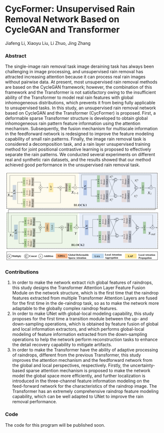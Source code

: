 # CycFormer: Unsupervised Rain Removal Network Based on CycleGAN and Transformer
Jiafeng Li, Xiaoyu Liu, Li Zhuo, Jing Zhang


### Abstract
The single-image rain removal task image deraining task has always been challenging in image processing, and unsupervised rain removal has attracted increasing attention because it can process real rain images without pairwise data. At present, most unsupervised rain removal methods are based on the CycleGAN framework; however, the combination of this framework and the Transformer is not satisfactory owing to the insufficient ability of the Transformer to model real rain features with global inhomogeneous distributions, which prevents it from being fully applicable to unsupervised tasks. In this study, an unsupervised rain removal network based on CycleGAN and the Transformer (CycFormer) is proposed. First, a deformable sparse Transformer structure is developed to obtain global inhomogeneous rain pattern feature information using the attention mechanism. Subsequently, the fusion mechanism for multiscale information in the feedforward network is redesigned to improve the feature modeling capability of small  rain patterns. Finally, the image rain removal task is considered a decomposition task, and a rain layer unsupervised training method for joint positional contrastive learning is proposed to effectively separate the rain patterns. We conducted several experiments on different real and synthetic rain datasets, and the results showed that our method achieved good performance in the unsupervised rain removal task.

![image](./transformer.png)

### Contributions
1) In order to make the network extract rich global features of raindrops, this study designs the Transformer Attention Layer Feature Fusion Module on the network structure, which is the first time that the raindrop features extracted from multiple Transformer Attention Layers are fused for the first time in the de-raindrop task, so as to make the network more adaptable to the globally complex raindrop features.
2) In order to make UNet with global-local modeling capability, this study proposes for the first time a transition module between the up- and down-sampling operations, which is obtained by feature fusion of global and local information extractors, and which performs global-local modeling of feature information extracted from the down-sampling operations to help the network perform reconstruction tasks to enhance the detail recovery capability to mitigate artifacts.
3) In order to make the Transformer have the ability of adaptive processing of raindrops, different from the previous Transformer, this study improves the attention mechanism and the feedforward network from the global and local perspectives, respectively. Firstly, the uncertainty-based sparse attention mechanism is proposed to make the network model the global space more efficiently, and further localization is introduced in the three-channel feature information modeling on the feed-forward network for the characteristics of the raindrop image. The Transformer has an extremely comprehensive raindrop feature modeling capability, which can be well adapted to UNet to improve the rain removal performance.

### Code
The code for this program will be published soon.
